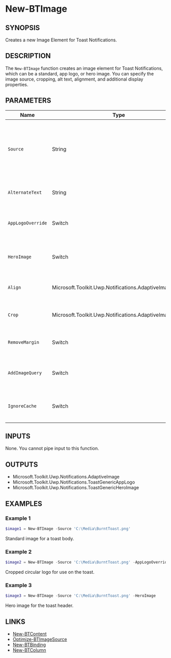 # New-BTImage

## SYNOPSIS

Creates a new Image Element for Toast Notifications.

## DESCRIPTION

The `New-BTImage` function creates an image element for Toast Notifications, which can be a standard, app logo, or hero image.
You can specify the image source, cropping, alt text, alignment, and additional display properties.

## PARAMETERS

| Name             | Type                                                    | Description                                                                                 |
|------------------|---------------------------------------------------------|---------------------------------------------------------------------------------------------|
| `Source`         | String                                                  | URI or file path of the image. Can be from your app, local filesystem, or the internet (must be <200KB for remote). |
| `AlternateText`  | String                                                  | Description of the image for assistive technology.                                          |
| `AppLogoOverride`| Switch                                                  | Marks this image as the logo, to be shown as the app logo on the toast.                     |
| `HeroImage`      | Switch                                                  | Marks this image as the hero image, to be prominently displayed.                            |
| `Align`          | Microsoft.Toolkit.Uwp.Notifications.AdaptiveImageAlign  | Horizontal alignment (only supported within groups).                                        |
| `Crop`           | Microsoft.Toolkit.Uwp.Notifications.AdaptiveImageCrop   | Specifies cropping of the image (e.g., Circle for logos).                                   |
| `RemoveMargin`   | Switch                                                  | Removes default 8px margin around the image.                                                |
| `AddImageQuery`  | Switch                                                  | Allows Windows to append scaling/language query string to the URI.                          |
| `IgnoreCache`    | Switch                                                  | Forces image to be refreshed (when used with `Optimize-BTImageSource`).                     |

## INPUTS

None. You cannot pipe input to this function.

## OUTPUTS

- Microsoft.Toolkit.Uwp.Notifications.AdaptiveImage
- Microsoft.Toolkit.Uwp.Notifications.ToastGenericAppLogo
- Microsoft.Toolkit.Uwp.Notifications.ToastGenericHeroImage

## EXAMPLES

### Example 1

```powershell
$image1 = New-BTImage -Source 'C:\Media\BurntToast.png'
```

Standard image for a toast body.

### Example 2

```powershell
$image2 = New-BTImage -Source 'C:\Media\BurntToast.png' -AppLogoOverride -Crop Circle
```

Cropped circular logo for use on the toast.

### Example 3

```powershell
$image3 = New-BTImage -Source 'C:\Media\BurntToast.png' -HeroImage
```

Hero image for the toast header.

## LINKS

- [New-BTContent](New-BTContent.md)
- [Optimize-BTImageSource](#)
- [New-BTBinding](New-BTBinding.md)
- [New-BTColumn](New-BTColumn.md)
